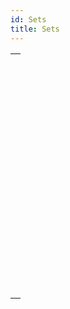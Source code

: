 ```yaml
---
id: Sets
title: Sets
---
```

||
|---|
|[<!-- INCLUDE #_command_.ADD TO SET.Syntax -->](../../commands-legacy/add-to-set)<br/><!-- INCLUDE #_command_.ADD TO SET.Summary -->|
|[<!-- INCLUDE #_command_.CLEAR SET.Syntax -->](../../commands-legacy/clear-set)<br/><!-- INCLUDE #_command_.CLEAR SET.Summary -->|
|[<!-- INCLUDE #_command_.COPY SET.Syntax -->](../../commands-legacy/copy-set)<br/><!-- INCLUDE #_command_.COPY SET.Summary -->|
|[<!-- INCLUDE #_command_.CREATE EMPTY SET.Syntax -->](../../commands-legacy/create-empty-set)<br/><!-- INCLUDE #_command_.CREATE EMPTY SET.Summary -->|
|[<!-- INCLUDE #_command_.CREATE SET.Syntax -->](../../commands-legacy/create-set)<br/><!-- INCLUDE #_command_.CREATE SET.Summary -->|
|[<!-- INCLUDE #_command_.CREATE SET FROM ARRAY.Syntax -->](../../commands-legacy/create-set-from-array)<br/><!-- INCLUDE #_command_.CREATE SET FROM ARRAY.Summary -->|
|[<!-- INCLUDE #_command_.DIFFERENCE.Syntax -->](../../commands-legacy/difference)<br/><!-- INCLUDE #_command_.DIFFERENCE.Summary -->|
|[<!-- INCLUDE #_command_.INTERSECTION.Syntax -->](../../commands-legacy/intersection)<br/><!-- INCLUDE #_command_.INTERSECTION.Summary -->|
|[<!-- INCLUDE #_command_.Is in set.Syntax -->](../../commands-legacy/is-in-set)<br/><!-- INCLUDE #_command_.Is in set.Summary -->|
|[<!-- INCLUDE #_command_.LOAD SET.Syntax -->](../../commands-legacy/load-set)<br/><!-- INCLUDE #_command_.LOAD SET.Summary -->|
|[<!-- INCLUDE #_command_.Records in set.Syntax -->](../../commands-legacy/records-in-set)<br/><!-- INCLUDE #_command_.Records in set.Summary -->|
|[<!-- INCLUDE #_command_.REMOVE FROM SET.Syntax -->](../../commands-legacy/remove-from-set)<br/><!-- INCLUDE #_command_.REMOVE FROM SET.Summary -->|
|[<!-- INCLUDE #_command_.SAVE SET.Syntax -->](../../commands-legacy/save-set)<br/><!-- INCLUDE #_command_.SAVE SET.Summary -->|
|[<!-- INCLUDE #_command_.UNION.Syntax -->](../../commands-legacy/union)<br/><!-- INCLUDE #_command_.UNION.Summary -->|
|[<!-- INCLUDE #_command_.USE SET.Syntax -->](../../commands-legacy/use-set)<br/><!-- INCLUDE #_command_.USE SET.Summary -->|
